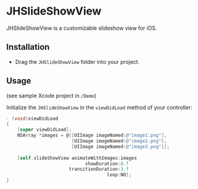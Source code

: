 # JHSlideShowView

JHSlideShowView is a customizable slideshow view for iOS.

## Installation

* Drag the `JHSlideShowView` folder into your project.

## Usage

(see sample Xcode project in `/Demo`)

Initialize the `JHSlideShowView` in the `viewDidLoad` method of your controller:

```objective-c
- (void)viewDidLoad
{
    [super viewDidLoad];
    NSArray *images = @[[UIImage imageNamed:@"image1.png"],
                        [UIImage imageNamed:@"image2.png"],
                        [UIImage imageNamed:@"image3.png"]];
    
    [self.slideShowView animateWithImages:images
                             showDuration:8.f
                       transitionDuration:3.f
                                     loop:NO];
}
```